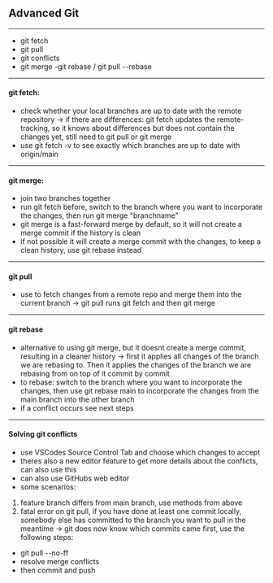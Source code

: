 ## Advanced Git

---

- git fetch
- git pull
- git conflicts
- git merge
  -git rebase / git pull --rebase

---

#### git fetch:

- check whether your local branches are up to date with the remote repository
  -> if there are differences: git fetch updates the remote-tracking, so it knows about differences but does not contain the changes yet, still need to git pull or git merge
- use git fetch -v to see exactly which branches are up to date with origin/main

---

#### git merge:

- join two branches together
- run git fetch before, switch to the branch where you want to incorporate the changes, then run git merge "branchname"
- git merge is a fast-forward merge by default, so it will not create a merge commit if the history is clean
- if not possible it will create a merge commit with the changes, to keep a clean history, use git rebase instead

---

#### git pull

- use to fetch changes from a remote repo and merge them into the current branch
  -> git pull runs git fetch and then git merge

---

#### git rebase

- alternative to using git merge, but it doesnt create a merge commit, resulting in a cleaner history
  -> first it applies all changes of the branch we are rebasing to. Then it applies the changes of the branch we are rebasing from on top of it commit by commit
- to rebase: switch to the branch where you want to incorporate the changes, then use git rebase main to incorporate the changes from the main branch into the other branch
- if a conflict occurs see next steps

---

#### Solving git conflicts

- use VSCodes Source Control Tab and choose which changes to accept
- theres also a new editor feature to get more details about the conflicts, can also use this
- can also use GitHubs web editor
- some scenarios:

1. feature branch differs from main branch, use methods from above
2. fatal error on git pull, if you have done at least one commit locally, somebody else has committed to the branch you want to pull in the meantime -> git does now know which commits came first, use the following steps:

- git pull --no-ff
- resolve merge conflicts
- then commit and push

